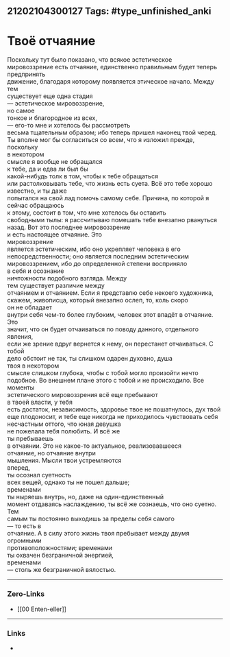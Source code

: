 21202104300127
Tags: #type_unfinished_anki
---
# Твоё отчаяние

Поскольку тут было показано, что всякое эстетическое <br>мировоззрение есть отчаяние, единственно правильным будет теперь предпринять <br>движение, благодаря которому появляется этическое начало. Между тем <br>существует еще одна стадия <br>— эстетическое мировоззрение, <br>но самое <br>тонкое и благородное из всех, <br>— его-то мне и хотелось бы рассмотреть <br>весьма тщательным образом; ибо теперь пришел наконец твой черед. <br>Ты вполне мог бы согласиться со всем, что я изложил прежде, поскольку <br>в некотором <br>смысле я вообще не обращался <br>к тебе, да и едва ли был бы <br>какой-нибудь толк в том, чтобы к тебе обращаться <br>или растолковывать тебе, что жизнь есть суета. Всё это тебе хорошо известно, и ты даже <br>попытался на свой лад помочь самому себе. Причина, по которой я <br>сейчас обращаюсь <br>к этому, состоит в том, что мне хотелось бы оставить <br>свободными тылы: я рассчитываю помешать тебе внезапно рвануться <br>назад. Вот это последнее мировоззрение <br>и есть настоящее отчаяние. Это <br>мировоззрение <br>является эстетическим, ибо оно укрепляет человека в его <br>непосредственности; оно является последним эстетическим <br>мировоззрением, ибо до определенной степени восприняло <br>в себя и осознание <br>ничтожности подобного взгляда. Между <br>тем существует различие между <br>отчаянием и отчаянием. Если я представлю себе некоего художника, <br>скажем, живописца, который внезапно ослеп, то, коль скоро <br>он не обладает <br>внутри себя чем-то более глубоким, человек этот впадёт в отчаяние. Это <br>значит, что он будет отчаиваться по поводу данного, отдельного явления, <br>если же зрение вдруг вернется к нему, он перестанет отчаиваться. С тобой <br>дело обстоит не так, ты слишком одарен духовно, душа <br>твоя в некотором <br>смысле слишком глубока, чтобы с тобой могло произойти нечто <br>подобное. Во внешнем плане этого с тобой и не происходило. Все моменты <br>эстетического мировоззрения всё еще пребывают <br>в твоей власти, у тебя <br>есть достаток, независимость, здоровье твое не пошатнулось, дух твой <br>еще плодоносит, и тебе еще никогда не приходилось чувствовать себя <br>несчастным оттого, что юная девушка <br>не пожелала тебя полюбить. И всё же <br>ты пребываешь <br>в отчаянии. Это не какое-то актуальное, реализовавшееся <br>отчаяние, но отчаяние внутри <br>мышления. Мысли твои устремляются <br>вперед, <br>ты осознал суетность <br>всех вещей, однако ты не пошел дальше; <br>временами <br>ты ныряешь внутрь, но, даже на один-единственный <br>момент отдаваясь наслаждению, ты всё же сознаешь, что оно суетно. Тем <br>самым ты постоянно выходишь за пределы себя самого <br>— то есть в <br>отчаяние. А в силу этого жизнь твоя пребывает между двумя огромными <br>противоположностями; временами <br>ты охвачен безграничной энергией, <br>временами <br>— столь же безграничной вялостью.

---
### Zero-Links
- [[00 Enten-eller]]
---
### Links
-
